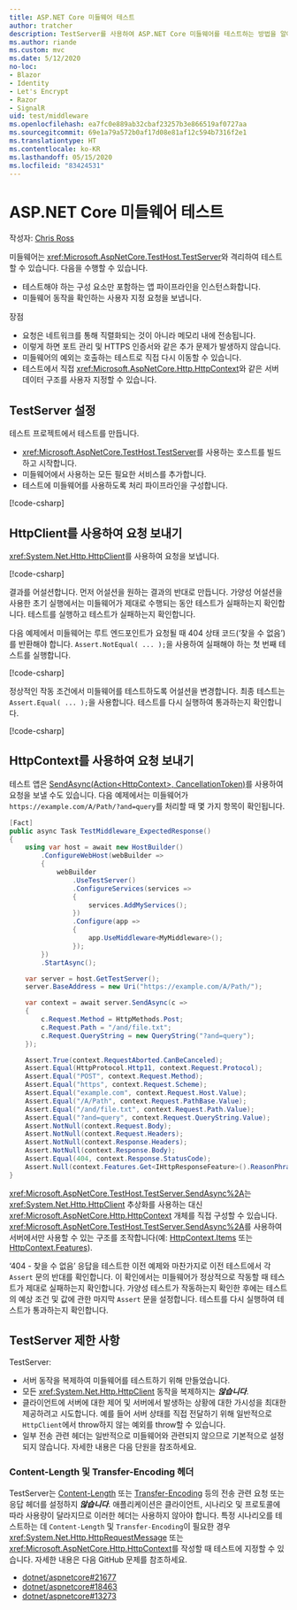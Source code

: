 ```yaml
---
title: ASP.NET Core 미들웨어 테스트
author: tratcher
description: TestServer를 사용하여 ASP.NET Core 미들웨어를 테스트하는 방법을 알아봅니다.
ms.author: riande
ms.custom: mvc
ms.date: 5/12/2020
no-loc:
- Blazor
- Identity
- Let's Encrypt
- Razor
- SignalR
uid: test/middleware
ms.openlocfilehash: ea7fc0e889ab32cbaf23257b3e866519af0727aa
ms.sourcegitcommit: 69e1a79a572b0af17d08e81af12c594b7316f2e1
ms.translationtype: HT
ms.contentlocale: ko-KR
ms.lasthandoff: 05/15/2020
ms.locfileid: "83424531"
---
```

# <a name="test-aspnet-core-middleware"></a>ASP.NET Core 미들웨어 테스트

작성자: [Chris Ross](https://github.com/Tratcher)

미들웨어는 <xref:Microsoft.AspNetCore.TestHost.TestServer>와 격리하여 테스트할 수 있습니다. 다음을 수행할 수 있습니다.

* 테스트해야 하는 구성 요소만 포함하는 앱 파이프라인을 인스턴스화합니다.
* 미들웨어 동작을 확인하는 사용자 지정 요청을 보냅니다.

장점

* 요청은 네트워크를 통해 직렬화되는 것이 아니라 메모리 내에 전송됩니다.
* 이렇게 하면 포트 관리 및 HTTPS 인증서와 같은 추가 문제가 발생하지 않습니다.
* 미들웨어의 예외는 호출하는 테스트로 직접 다시 이동할 수 있습니다.
* 테스트에서 직접 <xref:Microsoft.AspNetCore.Http.HttpContext>와 같은 서버 데이터 구조를 사용자 지정할 수 있습니다.

## <a name="set-up-the-testserver"></a>TestServer 설정

테스트 프로젝트에서 테스트를 만듭니다.

* <xref:Microsoft.AspNetCore.TestHost.TestServer>를 사용하는 호스트를 빌드하고 시작합니다.
* 미들웨어에서 사용하는 모든 필요한 서비스를 추가합니다.
* 테스트에 미들웨어를 사용하도록 처리 파이프라인을 구성합니다.

[!code-csharp[](middleware/samples_snapshot/3.x/setup.cs?highlight=4-18)]

## <a name="send-requests-with-httpclient"></a>HttpClient를 사용하여 요청 보내기
<xref:System.Net.Http.HttpClient>를 사용하여 요청을 보냅니다.

[!code-csharp[](middleware/samples_snapshot/3.x/request.cs?highlight=20)]

결과를 어설션합니다. 먼저 어설션을 원하는 결과의 반대로 만듭니다. 가양성 어설션을 사용한 초기 실행에서는 미들웨어가 제대로 수행되는 동안 테스트가 실패하는지 확인합니다. 테스트를 실행하고 테스트가 실패하는지 확인합니다.

다음 예제에서 미들웨어는 루트 엔드포인트가 요청될 때 404 상태 코드(‘찾을 수 없음’)를 반환해야 합니다. `Assert.NotEqual( ... );`을 사용하여 실패해야 하는 첫 번째 테스트를 실행합니다.

[!code-csharp[](middleware/samples_snapshot/3.x/false-failure-check.cs?highlight=22)]

정상적인 작동 조건에서 미들웨어를 테스트하도록 어설션을 변경합니다. 최종 테스트는 `Assert.Equal( ... );`을 사용합니다. 테스트를 다시 실행하여 통과하는지 확인합니다.

[!code-csharp[](middleware/samples_snapshot/3.x/final-test.cs?highlight=22)]

## <a name="send-requests-with-httpcontext"></a>HttpContext를 사용하여 요청 보내기

테스트 앱은 [SendAsync(Action\<HttpContext>, CancellationToken)](xref:Microsoft.AspNetCore.TestHost.TestServer.SendAsync%2A)를 사용하여 요청을 보낼 수도 있습니다. 다음 예제에서는 미들웨어가 `https://example.com/A/Path/?and=query`를 처리할 때 몇 가지 항목이 확인됩니다.

```csharp
[Fact]
public async Task TestMiddleware_ExpectedResponse()
{
    using var host = await new HostBuilder()
        .ConfigureWebHost(webBuilder =>
        {
            webBuilder
                .UseTestServer()
                .ConfigureServices(services =>
                {
                    services.AddMyServices();
                })
                .Configure(app =>
                {
                    app.UseMiddleware<MyMiddleware>();
                });
        })
        .StartAsync();

    var server = host.GetTestServer();
    server.BaseAddress = new Uri("https://example.com/A/Path/");

    var context = await server.SendAsync(c =>
    {
        c.Request.Method = HttpMethods.Post;
        c.Request.Path = "/and/file.txt";
        c.Request.QueryString = new QueryString("?and=query");
    });

    Assert.True(context.RequestAborted.CanBeCanceled);
    Assert.Equal(HttpProtocol.Http11, context.Request.Protocol);
    Assert.Equal("POST", context.Request.Method);
    Assert.Equal("https", context.Request.Scheme);
    Assert.Equal("example.com", context.Request.Host.Value);
    Assert.Equal("/A/Path", context.Request.PathBase.Value);
    Assert.Equal("/and/file.txt", context.Request.Path.Value);
    Assert.Equal("?and=query", context.Request.QueryString.Value);
    Assert.NotNull(context.Request.Body);
    Assert.NotNull(context.Request.Headers);
    Assert.NotNull(context.Response.Headers);
    Assert.NotNull(context.Response.Body);
    Assert.Equal(404, context.Response.StatusCode);
    Assert.Null(context.Features.Get<IHttpResponseFeature>().ReasonPhrase);
}
```

<xref:Microsoft.AspNetCore.TestHost.TestServer.SendAsync%2A>는 <xref:System.Net.Http.HttpClient> 추상화를 사용하는 대신 <xref:Microsoft.AspNetCore.Http.HttpContext> 개체를 직접 구성할 수 있습니다. <xref:Microsoft.AspNetCore.TestHost.TestServer.SendAsync%2A>를 사용하여 서버에서만 사용할 수 있는 구조를 조작합니다(예: [HttpContext.Items](xref:Microsoft.AspNetCore.Http.HttpContext.Items) 또는 [HttpContext.Features](xref:Microsoft.AspNetCore.Http.HttpContext.Features)).

‘404 - 찾을 수 없음’ 응답을 테스트한 이전 예제와 마찬가지로 이전 테스트에서 각 `Assert` 문의 반대를 확인합니다. 이 확인에서는 미들웨어가 정상적으로 작동할 때 테스트가 제대로 실패하는지 확인합니다. 가양성 테스트가 작동하는지 확인한 후에는 테스트의 예상 조건 및 값에 관한 마지막 `Assert` 문을 설정합니다. 테스트를 다시 실행하여 테스트가 통과하는지 확인합니다.

## <a name="testserver-limitations"></a>TestServer 제한 사항

TestServer:

* 서버 동작을 복제하여 미들웨어를 테스트하기 위해 만들었습니다.
* 모든 <xref:System.Net.Http.HttpClient> 동작을 복제하지는 ***않습니다***.
* 클라이언트에 서버에 대한 제어 및 서버에서 발생하는 상황에 대한 가시성을 최대한 제공하려고 시도합니다. 예를 들어 서버 상태를 직접 전달하기 위해 일반적으로 `HttpClient`에서 throw하지 않는 예외를 throw할 수 있습니다.
* 일부 전송 관련 헤더는 일반적으로 미들웨어와 관련되지 않으므로 기본적으로 설정되지 않습니다. 자세한 내용은 다음 단원을 참조하세요.

### <a name="content-length-and-transfer-encoding-headers"></a>Content-Length 및 Transfer-Encoding 헤더

TestServer는 [Content-Length](https://developer.mozilla.org/docs/Web/HTTP/Headers/Content-Length) 또는 [Transfer-Encoding](https://developer.mozilla.org/docs/Web/HTTP/Headers/Transfer-Encoding) 등의 전송 관련 요청 또는 응답 헤더를 설정하지 ***않습니다***. 애플리케이션은 클라이언트, 시나리오 및 프로토콜에 따라 사용량이 달라지므로 이러한 헤더는 사용하지 않아야 합니다. 특정 시나리오를 테스트하는 데 `Content-Length` 및 `Transfer-Encoding`이 필요한 경우 <xref:System.Net.Http.HttpRequestMessage> 또는 <xref:Microsoft.AspNetCore.Http.HttpContext>를 작성할 때 테스트에 지정할 수 있습니다. 자세한 내용은 다음 GitHub 문제를 참조하세요.

* [dotnet/aspnetcore#21677](https://github.com/dotnet/aspnetcore/issues/21677)
* [dotnet/aspnetcore#18463](https://github.com/dotnet/aspnetcore/issues/18463)
* [dotnet/aspnetcore#13273](https://github.com/dotnet/aspnetcore/issues/13273)
